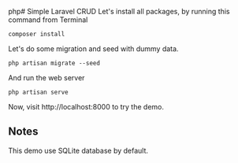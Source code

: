 php# Simple Laravel CRUD
Let's install all packages, by running this command from Terminal

```
composer install
```

Let's do some migration and seed with dummy data.

```
php artisan migrate --seed
```

And run the web server

```
php artisan serve
```

Now, visit http://localhost:8000 to try the demo.

## Notes

This demo use SQLite database by default.
